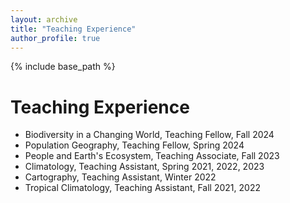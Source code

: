 ```yaml
---
layout: archive
title: "Teaching Experience"
author_profile: true
---
```

{% include base_path %}

Teaching Experience
======
* Biodiversity in a Changing World, Teaching Fellow, Fall 2024
* Population Geography, Teaching Fellow, Spring 2024
* People and Earth's Ecosystem, Teaching Associate, Fall 2023
* Climatology, Teaching Assistant, Spring 2021, 2022, 2023
* Cartography, Teaching Assistant, Winter 2022
* Tropical Climatology, Teaching Assistant, Fall 2021, 2022
